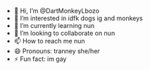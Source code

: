 - 👋 Hi, I’m @DartMonkeyLbozo
- 👀 I’m interested in idfk dogs ig and monkeys
- 🌱 I’m currently learning nun
- 💞️ I’m looking to collaborate on nun
- 📫 How to reach me nun
- 😄 Pronouns: tranney she/her
- ⚡ Fun fact: im gay

<!---
DartMonkeyLbozo/DartMonkeyLbozo is a ✨ special ✨ repository because its `README.md` (this file) appears on your GitHub profile.
You can click the Preview link to take a look at your changes.
--->
